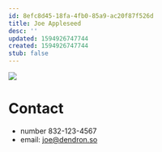 ```yaml
---
id: 8efc8d45-18fa-4fb0-85a9-ac20f87f526d
title: Joe Appleseed
desc: ''
updated: 1594926747744
created: 1594926747744
stub: false
---
```

<img style="max-width:250px" src="https://foundation-prod-assetspublic53c57cce-8cpvgjldwysl.s3-us-west-2.amazonaws.com/assets/images/note-people-joe.png"/>

# Contact

- number 832-123-4567
- email: [joe@dendron.so](mailto:joe@dendron.so)

